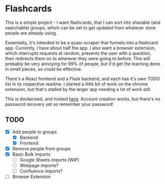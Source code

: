 # Flashcards

This is a simple project - I want flashcards, that I can sort into sharable (and searchable) groups, which can be set to get updated from whatever store people are already using.

Essentially, it's intended to be a quasi-scraper that funnels into a flashcard app.
Currently, I have about half the app.
I also want a browser extension, which interrupts requests at random, presents the user with a question, then redirects them on to wherever they were going to before. This will probably be very annoying for 99% of people, but it'd get the learning done in small pieces, so could be effective.

There's a React frontend and a Flask backend, and each has it's own TODO list in its respective readme. I started a little bit of work on the chrome extension, but that's stalled by the larger app needing a lot of work still.

This is dockerised, and hosted [here](https://flashcards.wildjames.com). Account creation works, but there's no password recovery yet so remember your password!

## TODO

- [x] Add people to groups
  - [x] Backend
  - [x] Frontend
- [x] Remove people from groups
- [x] Basic Bulk imports
  - [ ] Google Sheets imports \[WIP\]
  - [ ] Webpage imports?
  - [ ] Confluence imports?
- [ ] Browser Extension
